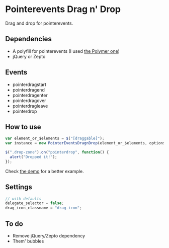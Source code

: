 # Pointerevents Drag n' Drop

Drag and drop for pointerevents.

## Dependencies

- A polyfill for pointerevents (I used [the Polymer one](https://github.com/Polymer/PointerEvents))
- jQuery or Zepto

## Events

- pointerdragstart
- pointerdragend
- pointerdragenter
- pointerdragover
- pointerdragleave
- pointerdrop

## How to use

```javascript
var element_or_$elements = $("[draggable]");
var instance = new PointerEventsDragnDrop(element_or_$elements, options);

$(".drop-zone").on("pointerdrop", function() {
  alert("Dropped it!");
});
```

Check [the demo](https://github.com/icidasset/pointerevents-dragndrop/tree/master/demo/demo.js) for a better example.

## Settings

```javascript
// with defaults
delegate_selector = false;
drag_icon_classname = "drag-icon";
```

## To do

- Remove jQuery/Zepto dependency
- Them' bubbles
